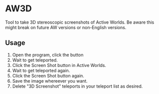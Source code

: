 # AW3D
Tool to take 3D stereoscopic screenshots of Active Worlds. Be aware this might break on future AW versions or non-English versions.

## Usage

1. Open the program, click the button
1. Wait to get teleported.
1. Click the Screen Shot button in Active Worlds.
1. Wait to get teleported again.
1. Click the Screen Shot button again.
1. Save the image whereever you want.
1. Delete "3D Screenshot" teleports in your teleport list as desired.
